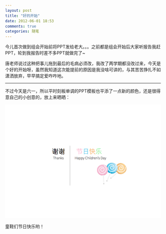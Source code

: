 ```yaml
---
layout: post
title: "好的开始"
date: 2012-06-01 18:53
comments: true
categories: 随笔
---
```

今儿首次做到组会开始前将PPT发给老大。。。之前都是组会开始后大家听报告我赶PPT，轮到我报告时差不多PPT就做完了~

唐老师说过这种把事儿拖到最后的毛病必须改，我改了两学期都没改过来，今天是个好的开始呀，虽然我知道这次能提前的原因是我没啥可讲的，与其苦苦挣扎不如潇洒放弃，早早搞定爱咋咋地。

---
不过今天是六一，所以平时刻板单调的PPT模板也平添了一点新的颜色，还是很得意自己的小创意的，放上来晒晒：

![儿童节快乐！](../images/20120601/child.png)

童鞋们节日快乐哟！
